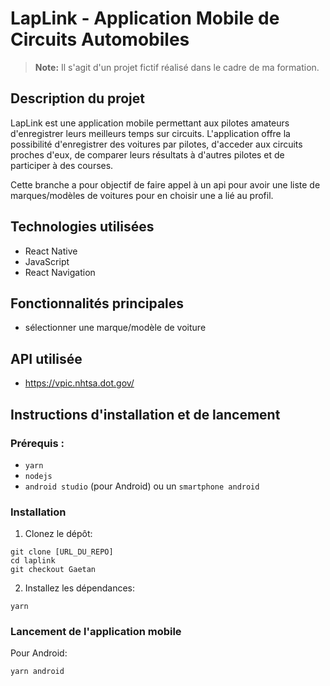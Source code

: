# LapLink - Application Mobile de Circuits Automobiles
> **Note:** Il s'agit d'un projet fictif réalisé dans le cadre de ma formation.
## Description du projet
LapLink est une application mobile permettant aux pilotes amateurs d'enregistrer leurs meilleurs temps sur circuits. L'application offre la possibilité d'enregistrer des voitures par pilotes, d'acceder aux circuits proches d'eux, de comparer leurs résultats à d'autres pilotes et de participer à des courses.

Cette branche a pour objectif de faire appel à un api pour avoir une liste de marques/modèles de voitures pour en choisir une a lié au profil.

## Technologies utilisées
* React Native
* JavaScript
* React Navigation

## Fonctionnalités principales
* sélectionner une marque/modèle de voiture

## API utilisée
* https://vpic.nhtsa.dot.gov/

## Instructions d'installation et de lancement

### Prérequis :
* `yarn`
* `nodejs`
* `android studio` (pour Android) ou un `smartphone android`

### Installation

1. Clonez le dépôt:
```
git clone [URL_DU_REPO]
cd laplink
git checkout Gaetan
```

2. Installez les dépendances:
```
yarn 
```
### Lancement de l'application mobile

Pour Android:
```
yarn android
```